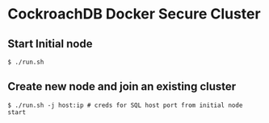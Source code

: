 # CockroachDB Docker Secure Cluster
## Start Initial node
```
$ ./run.sh
```
## Create new node and join an existing cluster
```
$ ./run.sh -j host:ip # creds for SQL host port from initial node start 
```
